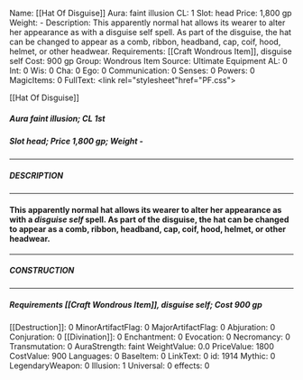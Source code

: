 Name: [[Hat Of Disguise]]
Aura: faint illusion
CL: 1
Slot: head
Price: 1,800 gp
Weight: -
Description: This apparently normal hat allows its wearer to alter her appearance as with a disguise self spell. As part of the disguise, the hat can be changed to appear as a comb, ribbon, headband, cap, coif, hood, helmet, or other headwear.
Requirements: [[Craft Wondrous Item]], disguise self
Cost: 900 gp
Group: Wondrous Item
Source: Ultimate Equipment
AL: 0
Int: 0
Wis: 0
Cha: 0
Ego: 0
Communication: 0
Senses: 0
Powers: 0
MagicItems: 0
FullText: <link rel="stylesheet"href="PF.css"><div class="heading"><p class="alignleft">[[Hat Of Disguise]]</p><div style="clear: both;"></div></div><div><h5><b>Aura </b>faint illusion; <b>CL </b>1st</h5><h5><b>Slot </b>head; <b>Price </b>1,800 gp; <b>Weight </b>-</h5></div><hr/><div><h5><b>DESCRIPTION</b></h5></div><hr/><div><h4><p>This apparently normal hat allows its wearer to alter her appearance as with a <i>disguise self</i> spell. As part of the disguise, the hat can be changed to appear as a comb, ribbon, headband, cap, coif, hood, helmet, or other headwear.</p></h4></div><hr/><div><h5><b>CONSTRUCTION</b></h5></div><hr/><div><h5><b>Requirements </b>[[Craft Wondrous Item]], <i>disguise self</i>; <b>Cost </b>900 gp</h5></div>
[[Destruction]]: 0
MinorArtifactFlag: 0
MajorArtifactFlag: 0
Abjuration: 0
Conjuration: 0
[[Divination]]: 0
Enchantment: 0
Evocation: 0
Necromancy: 0
Transmutation: 0
AuraStrength: faint
WeightValue: 0.0
PriceValue: 1800
CostValue: 900
Languages: 0
BaseItem: 0
LinkText: 0
id: 1914
Mythic: 0
LegendaryWeapon: 0
Illusion: 1
Universal: 0
effects: 0
